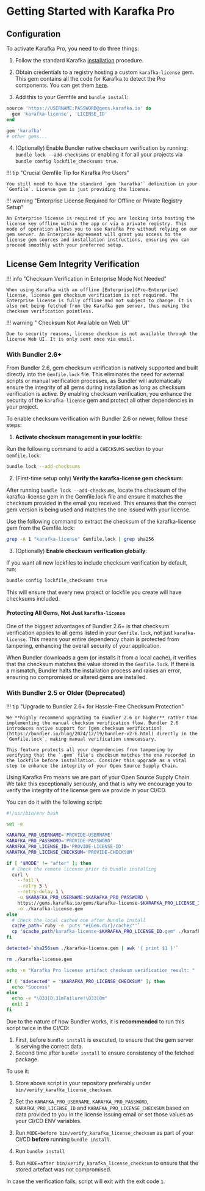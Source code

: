 # Getting Started with Karafka Pro

## Configuration

To activate Karafka Pro, you need to do three things:

1. Follow the standard Karafka [installation](Getting-Started) procedure.

2. Obtain credentials to a registry hosting a custom `karafka-license` gem. This gem contains all the code for Karafka to detect the Pro components. You can get them [here](https://gems.karafka.io/pro).

3. Add this to your Gemfile and `bundle install`:

```ruby
source 'https://USERNAME:PASSWORD@gems.karafka.io' do
  gem 'karafka-license', 'LICENSE_ID'
end

gem 'karafka'
# other gems...
```

4. (Optionally) Enable Bundler native checksum verification by running: `bundle lock --add-checksums` or enabling it for all your projects via `bundle config lockfile_checksums true`.

!!! tip "Crucial Gemfile Tip for Karafka Pro Users"

    You still need to have the standard `gem 'karafka'` definition in your `Gemfile`. License gem is just providing the license. 

!!! warning "Enterprise License Required for Offline or Private Registry Setup"

    An Enterprise license is required if you are looking into hosting the license key offline within the app or via a private registry. This mode of operation allows you to use Karafka Pro without relying on our gem server. An Enterprise Agreement will grant you access to the license gem sources and installation instructions, ensuring you can proceed smoothly with your preferred setup.

## License Gem Integrity Verification

!!! info "Checksum Verification in Enterprise Mode Not Needed"

    When using Karafka with an offline [Enterprise](Pro-Enterprise) license, license gem checksum verification is not required. The Enterprise license is fully offline and not subject to change. It is also not being fetched from the Karafka gem server, thus making the checksum verification pointless.

!!! warning " Checksum Not Available on Web UI"

    Due to security reasons, license checksum is not available through the license Web UI. It is only sent once via email.

### With Bundler 2.6+

From Bundler 2.6, gem checksum verification is natively supported and built directly into the `Gemfile.lock` file. This eliminates the need for external scripts or manual verification processes, as Bundler will automatically ensure the integrity of all gems during installation as long as checksum verification is active. By enabling checksum verification, you enhance the security of the `karafka-license` gem and protect all other dependencies in your project.

To enable checksum verification with Bundler 2.6 or newer, follow these steps:

1. **Activate checksum management in your lockfile**:

Run the following command to add a `CHECKSUMS` section to your `Gemfile.lock`:

```bash
bundle lock --add-checksums
```

2. (First-time setup only) **Verify the karafka-license gem checksum**:

After running `bundle lock --add-checksums`, locate the checksum of the karafka-license gem in the Gemfile.lock file and ensure it matches the checksum provided in the email you received. This ensures that the correct gem version is being used and matches the one issued with your license.

Use the following command to extract the checksum of the karafka-license gem from the Gemfile.lock:

```bash
grep -A 1 "karafka-license" Gemfile.lock | grep sha256
```

3. (Optionally) **Enable checksum verification globally**:

If you want all new lockfiles to include checksum verification by default, run:

```bash
bundle config lockfile_checksums true
```

This will ensure that every new project or lockfile you create will have checksums included.

#### Protecting All Gems, Not Just `karafka-license`

One of the biggest advantages of Bundler 2.6+ is that checksum verification applies to all gems listed in your `Gemfile.lock`, not just `karafka-license`. This means your entire dependency chain is protected from tampering, enhancing the overall security of your application.

When Bundler downloads a gem (or installs it from a local cache), it verifies that the checksum matches the value stored in the `Gemfile.lock`. If there is a mismatch, Bundler halts the installation process and raises an error, ensuring no compromised or altered gems are installed.

### With Bundler 2.5 or Older (Deprecated)

!!! tip "Upgrade to Bundler 2.6+ for Hassle-Free Checksum Protection"

    We **highly recommend upgrading to Bundler 2.6 or higher** rather than implementing the manual checksum verification flow. Bundler 2.6 introduces native support for [gem checksum verification](https://bundler.io/blog/2024/12/19/bundler-v2-6.html) directly in the `Gemfile.lock`, making manual verification unnecessary.

    This feature protects all your dependencies from tampering by verifying that the `.gem` file's checksum matches the one recorded in the lockfile before installation. Consider this upgrade as a vital step to enhance the integrity of your Open Source Supply Chain.

Using Karafka Pro means we are part of your Open Source Supply Chain. We take this exceptionally seriously, and that is why we encourage you to verify the integrity of the license gem we provide in your CI/CD.

You can do it with the following script:

```bash
#!/usr/bin/env bash

set -e

KARAFKA_PRO_USERNAME='PROVIDE-USERNAME'
KARAFKA_PRO_PASSWORD='PROVIDE-PASSWORD'
KARAFKA_PRO_LICENSE_ID='PROVIDE-LICENSE-ID'
KARAFKA_PRO_LICENSE_CHECKSUM='PROVIDE-CHECKSUM'

if [ "$MODE" != "after" ]; then
  # Check the remote license prior to bundle installing
  curl \
    --fail \
    --retry 5 \
    --retry-delay 1 \
    -u $KARAFKA_PRO_USERNAME:$KARAFKA_PRO_PASSWORD \
    https://gems.karafka.io/gems/karafka-license-$KARAFKA_PRO_LICENSE_ID.gem \
    -o ./karafka-license.gem
else
  # Check the local cached one after bundle install
  cache_path=`ruby -e 'puts "#{Gem.dir}/cache/"'`
  cp "$cache_path/karafka-license-$KARAFKA_PRO_LICENSE_ID.gem" ./karafka-license.gem
fi

detected=`sha256sum ./karafka-license.gem | awk '{ print $1 }'`

rm ./karafka-license.gem

echo -n "Karafka Pro license artifact checksum verification result: "

if [ "$detected" = "$KARAFKA_PRO_LICENSE_CHECKSUM" ]; then
  echo "Success"
else
  echo -e "\033[0;31mFailure!\033[0m"
  exit 1
fi
```

Due to the nature of how Bundler works, it is **recommended** to run this script twice in the CI/CD:

1. First, before `bundle install` is executed, to ensure that the gem server is serving the correct data.
2. Second time after `bundle install` to ensure consistency of the fetched package.

To use it:

1. Store above script in your repository preferably under `bin/verify_karafka_license_checksum`.

2. Set the `KARAFKA_PRO_USERNAME`, `KARAFKA_PRO_PASSWORD`, `KARAFKA_PRO_LICENSE_ID` and `KARAFKA_PRO_LICENSE_CHECKSUM` based on data provided to you in the license issuing email or set those values as your CI/CD ENV variables.

3. Run `MODE=before bin/verify_karafka_license_checksum` as part of your CI/CD **before** running `bundle install`.

4. Run `bundle install`

5. Run `MODE=after bin/verify_karafka_license_checksum` to ensure that the stored artefact was not compromised.

In case the verification fails, script will exit with the exit code `1`.
